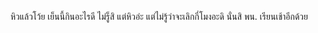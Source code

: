 ﻿หิวแล้วโว้ย
เย็นนี้กินอะไรดี
ไม่รู็สิ แต่หิวอ่ะ
แต่ไม่รู้ว่าจะเลิกกี่โมงอะดิ
นั่นสิ พน. เรียนเช้าอีกด้วย